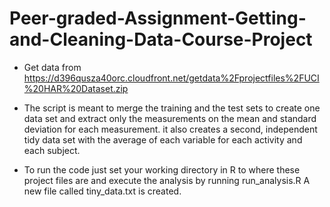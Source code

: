 # Peer-graded-Assignment-Getting-and-Cleaning-Data-Course-Project

- Get data from https://d396qusza40orc.cloudfront.net/getdata%2Fprojectfiles%2FUCI%20HAR%20Dataset.zip

- The script is meant to merge the training and the test sets to create one data set and extract only the measurements on the mean and standard deviation for each measurement.
it also creates a second, independent tidy data set with the average of each variable for each activity and each subject.

- To run the code just set your working directory in R to where these project files are and execute the analysis by running run_analysis.R
A new file called tiny_data.txt is created. 
